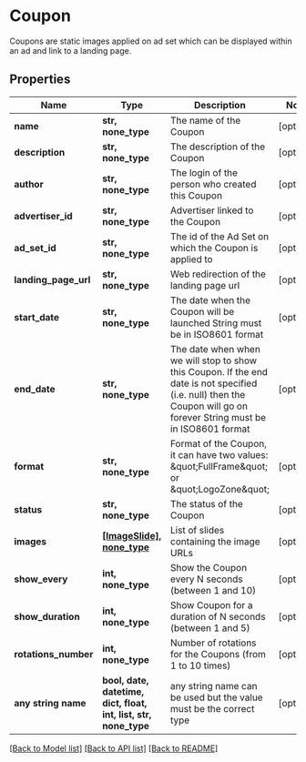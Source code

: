 # Coupon

Coupons are static images applied on ad set which can be displayed within an ad and link to a landing page.

## Properties
Name | Type | Description | Notes
------------ | ------------- | ------------- | -------------
**name** | **str, none_type** | The name of the Coupon | [optional] 
**description** | **str, none_type** | The description of the Coupon | [optional] 
**author** | **str, none_type** | The login of the person who created this Coupon | [optional] 
**advertiser_id** | **str, none_type** | Advertiser linked to the Coupon | [optional] 
**ad_set_id** | **str, none_type** | The id of the Ad Set on which the Coupon is applied to | [optional] 
**landing_page_url** | **str, none_type** | Web redirection of the landing page url | [optional] 
**start_date** | **str, none_type** | The date when the Coupon will be launched  String must be in ISO8601 format | [optional] 
**end_date** | **str, none_type** | The date when when we will stop to show this Coupon. If the end date is not specified (i.e. null) then the Coupon will go on forever  String must be in ISO8601 format | [optional] 
**format** | **str, none_type** | Format of the Coupon, it can have two values: \&quot;FullFrame\&quot; or \&quot;LogoZone\&quot; | [optional] 
**status** | **str, none_type** | The status of the Coupon | [optional] 
**images** | [**[ImageSlide], none_type**](ImageSlide.md) | List of slides containing the image URLs | [optional] 
**show_every** | **int, none_type** | Show the Coupon every N seconds (between 1 and 10) | [optional] 
**show_duration** | **int, none_type** | Show Coupon for a duration of N seconds (between 1 and 5) | [optional] 
**rotations_number** | **int, none_type** | Number of rotations for the Coupons (from 1 to 10 times) | [optional] 
**any string name** | **bool, date, datetime, dict, float, int, list, str, none_type** | any string name can be used but the value must be the correct type | [optional]

[[Back to Model list]](../README.md#documentation-for-models) [[Back to API list]](../README.md#documentation-for-api-endpoints) [[Back to README]](../README.md)


